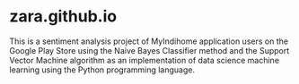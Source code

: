 # zara.github.io

This is a sentiment analysis project of MyIndihome application users on the Google Play Store using the Naive Bayes Classifier method and the Support Vector Machine algorithm as an implementation of data science machine learning using the Python programming language.
